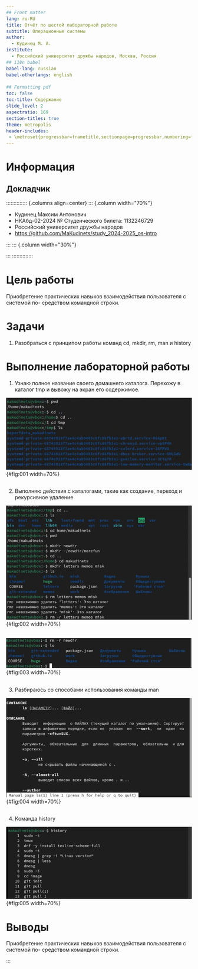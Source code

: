 ```yaml
---
## Front matter
lang: ru-RU
title: Отчёт по шестой лабораторной работе
subtitle: Операционные системы
author:
  - Кудинец М. А.
institute:
  - Российский университет дружбы народов, Москва, Россия
## i18n babel
babel-lang: russian
babel-otherlangs: english

## Formatting pdf
toc: false
toc-title: Содержание
slide_level: 2
aspectratio: 169
section-titles: true
theme: metropolis
header-includes:
 - \metroset{progressbar=frametitle,sectionpage=progressbar,numbering=fraction}
---
```


# Информация

## Докладчик

:::::::::::::: {.columns align=center}
::: {.column width="70%"}

 * Кудинец Максим Антонович
  * НКАбд-02-2024 № Студенческого билета: 1132246729
  * Российский университет дружбы народов
  * <https://github.com/MaKudinets/study_2024-2025_os-intro>


:::
::: {.column width="30%"}

:::
::::::::::::::

# Цель работы

Приобретение практических навыков взаимодействия пользователя с системой по-
средством командной строки.

# Задачи

1. Разобраться с принципом работы команд cd, mkdir, rm, man и history

# Выполнение лабораторной работы


1. Узнаю полное название своего домашнего каталога. Перехожу в каталог tmp и вывожу на экран его содержимое. 

![Функция 1](image/1.jpg){#fig:001 width=70%}

##

2. Выполняю действия с каталогами, такие как создание, переход и рекурсивное удаление 

![Действия с каталогами и файлами](image/2.jpg){#fig:002 width=70%}

##

![Рекурсивное удаление каталога](image/3.jpg){#fig:003 width=70%}

##

3. Разбираюсь со способами использования команды man

![применение команды](image/4.jpg){#fig:004 width=70%}

##

4. Команда history

![Использование команды](image/5.jpg){#fig:005 width=70%}

##

# Выводы

Приобретение практических навыков взаимодействия пользователя с системой по-
средством командной строки.

:::

